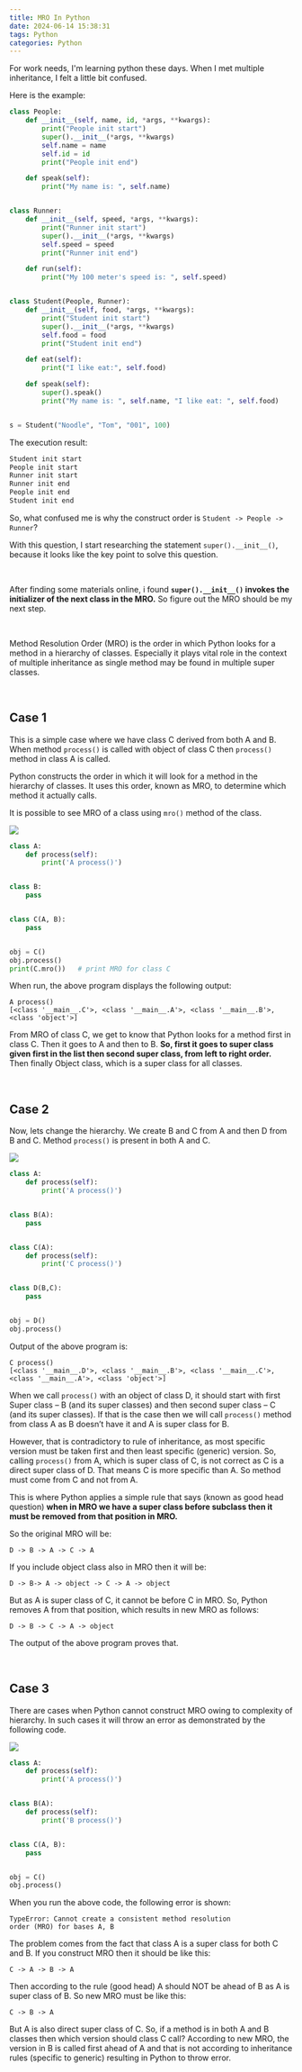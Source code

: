 ```yaml
---
title: MRO In Python
date: 2024-06-14 15:38:31
tags: Python
categories: Python
---
```


For work needs, I'm learning python these days. When I met multiple inheritance, I felt a little bit confused.

<!-- more -->

Here is the example:

```python
class People:
    def __init__(self, name, id, *args, **kwargs):
        print("People init start")
        super().__init__(*args, **kwargs)
        self.name = name
        self.id = id
        print("People init end")

    def speak(self):
        print("My name is: ", self.name)


class Runner:
    def __init__(self, speed, *args, **kwargs):
        print("Runner init start")
        super().__init__(*args, **kwargs)
        self.speed = speed
        print("Runner init end")

    def run(self):
        print("My 100 meter's speed is: ", self.speed)


class Student(People, Runner):
    def __init__(self, food, *args, **kwargs):
        print("Student init start")
        super().__init__(*args, **kwargs)
        self.food = food
        print("Student init end")

    def eat(self):
        print("I like eat:", self.food)

    def speak(self):
        super().speak()
        print("My name is: ", self.name, "I like eat: ", self.food)


s = Student("Noodle", "Tom", "001", 100)
```

The execution result:

```python
Student init start
People init start
Runner init start
Runner init end
People init end
Student init end
```

So, what confused me is why the construct order is `Student -> People -> Runner`?

With this question, I start researching the statement `super().__init__()`, because it looks like the key point to solve this question.

<br>

After finding some materials online, i found **`super().__init__()` invokes the initializer of the next class in the MRO.** So figure out the MRO should be my next step.

<br>

Method Resolution Order (MRO) is the order in which Python looks for a method in a hierarchy of classes. Especially it plays vital role in the context of multiple inheritance as single method may be found in multiple super classes.

<br>

## Case 1

This is a simple case where we have class C derived from both A and B. When method `process()` is called with object of class C then `process()` method in class A is called.

Python constructs the order in which it will look for a method in the hierarchy of classes. It uses this order, known as MRO, to determine which method it actually calls.

It is possible to see MRO of a class using `mro()` method of the class.

![](https://b1ngsha-blog.oss-cn-beijing.aliyuncs.com/image-20240614151904536.png)

```python
class A:
    def process(self):
        print('A process()')


class B:
    pass


class C(A, B):
    pass


obj = C()  
obj.process()    
print(C.mro())   # print MRO for class C
```

When run, the above program displays the following output:

```
A process()
[<class '__main__.C'>, <class '__main__.A'>, <class '__main__.B'>, <class 'object'>]
```

From MRO of class C, we get to know that Python looks for a method first in class C. Then it goes to A and then to B. **So, first it goes to super class given first in the list then second super class, from left to right order.** Then finally Object class, which is a super class for all classes.

<br>

## Case 2

Now, lets change the hierarchy. We create B and C from A and then D from B and C. Method `process()` is present in both A and C. 

![](https://b1ngsha-blog.oss-cn-beijing.aliyuncs.com/image-20240614152053262.png)

```python
class A:
    def process(self):
        print('A process()')


class B(A):
    pass


class C(A):
    def process(self):
        print('C process()')


class D(B,C):
    pass


obj = D()
obj.process()
```

Output of the above program is:

```
C process()
[<class '__main__.D'>, <class '__main__.B'>, <class '__main__.C'>, <class '__main__.A'>, <class 'object'>]
```

When we call `process()` with an object of class D, it should start with first Super class – B (and its super classes) and then second super class – C (and its super classes). If that is the case then we will call `process()` method from class A as B doesn’t have it and A is super class for B.

However, that is contradictory to rule of inheritance, as most specific version must be taken first and then least specific (generic) version. So, calling `process()` from A, which is super class of C, is not correct as C is a direct super class of D. That means C is more specific than A. So method must come from C and not from A.

This is where Python applies a simple rule that says (known as good head question) **when in MRO we have a super class before subclass then it must be removed from that position in MRO.**

So the original MRO will be:

```
D -> B -> A -> C -> A 
```

If you include object class also in MRO then it will be:

```
D -> B-> A -> object -> C -> A -> object 
```

But as A is super class of C, it cannot be before C in MRO. So, Python removes A from that position, which results in new MRO as follows:

```
D -> B -> C -> A -> object 
```

The output of the above program proves that.

<br>

## Case 3

There are cases when Python cannot construct MRO owing to complexity of hierarchy. In such cases it will throw an error as demonstrated by the following code.

![](https://b1ngsha-blog.oss-cn-beijing.aliyuncs.com/image-20240614153606597.png)

```python
class A:
    def process(self):
        print('A process()')


class B(A):
    def process(self):
        print('B process()')


class C(A, B):
    pass


obj = C()
obj.process()
```

When you run the above code, the following error is shown:

```
TypeError: Cannot create a consistent method resolution
order (MRO) for bases A, B
```

The problem comes from the fact that class A is a super class for both C and B. If you construct MRO then it should be like this:

```
C -> A -> B -> A
```

Then according to the rule (good head) A should NOT be ahead of B as A is super class of B. So new MRO must be like this:

```
C -> B -> A 
```

But A is also direct super class of C. So, if a method is in both A and B classes then which version should class C call? According to new MRO, the version in B is called first ahead of A and that is not according to inheritance rules (specific to generic) resulting in Python to throw error.
